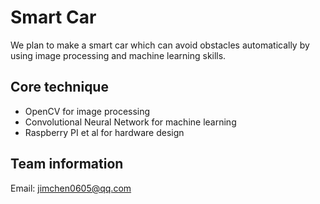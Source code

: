 # Smart Car
We plan to make a smart car which can avoid obstacles automatically by using image processing and machine learning skills.

## Core technique
* OpenCV for image processing
* Convolutional Neural Network for machine learning
* Raspberry PI et al for hardware design

## Team information
Email: jimchen0605@qq.com